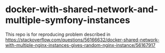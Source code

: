 # docker-with-shared-network-and-multiple-symfony-instances
This repo is for reproducing problem described in https://stackoverflow.com/questions/56166632/docker-shared-network-with-multiple-nginx-instances-gives-random-nginx-instance/56167917
